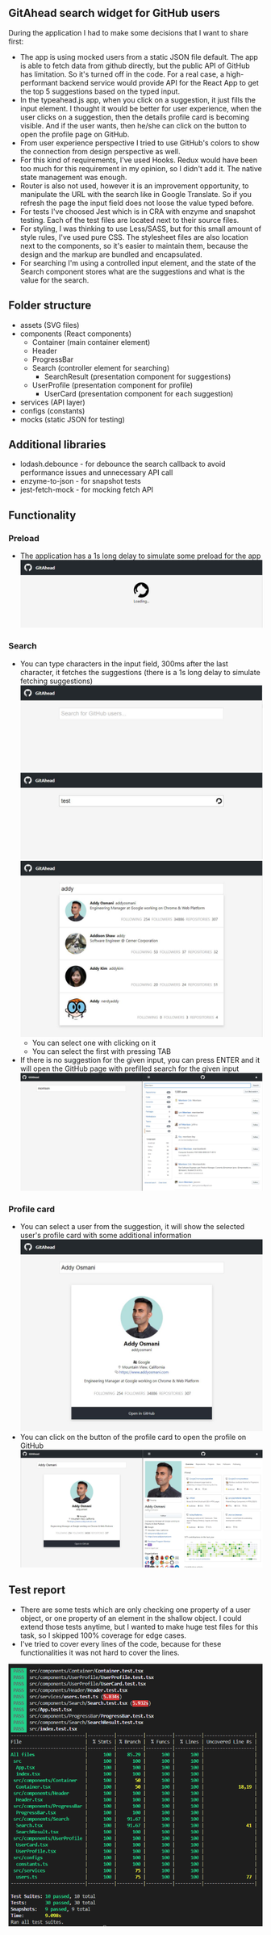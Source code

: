 ## GitAhead search widget for GitHub users

During the application I had to make some decisions that I want to share first:
- The app is using mocked users from a static JSON file default. The app is able to fetch data from github directly, but the public API of GitHub has limitation. So it's turned off in the code. For a real case, a high-performant backend service would provide API for the React App to get the top 5 suggestions based on the typed input.
- In the typeahead.js app, when you click on a suggestion, it just fills the input element. I thought it would be better for user experience, when the user clicks on a suggestion, then the details profile card is becoming visible. And if the user wants, then he/she can click on the button to open the profile page on GitHub.
- From user experience perspective I tried to use GitHub's colors to show the connection from design perspective as well.
- For this kind of requirements, I've used Hooks. Redux would have been too much for this requirement in my opinion, so I didn't add it. The native state management was enough.
- Router is also not used, however it is an improvement opportunity, to manipulate the URL with the search like in Google Translate. So if you refresh the page the input field does not loose the value typed before.
- For tests I've choosed Jest which is in CRA with enzyme and snapshot testing. Each of the test files are located next to their source files.
- For styling, I was thinking to use Less/SASS, but for this small amount of style rules, I've used pure CSS. The stylesheet files are also location next to the components, so it's easier to maintain them, because the design and the markup are bundled and encapsulated.
- For searching I'm using a controlled input element, and the state of the Search component stores what are the suggestions and what is the value for the search.

## Folder structure
- assets (SVG files)
- components (React components)
  - Container (main container element)
  - Header
  - ProgressBar
  - Search (controller element for searching)
    - SearchResult (presentation component for suggestions)
  - UserProfile (presentation component for profile)
    - UserCard (presentation component for each suggestion)
- services (API layer)
- configs (constants)
- mocks (static JSON for testing)

## Additional libraries
- lodash.debounce - for debounce the search callback to avoid performance issues and unnecessary API call
- enzyme-to-json - for snapshot tests
- jest-fetch-mock - for mocking fetch API

## Functionality

### Preload
- The application has a 1s long delay to simulate some preload for the app
![InitialLoadingState](https://github.com/vartomi/gitahead/blob/master/wiki/images/InitialLoadingState.png)

### Search
  - You can type characters in the input field, 300ms after the last character, it fetches the suggestions (there is a 1s long delay to simulate fetching suggestions)  
  ![InitialState](https://github.com/vartomi/gitahead/blob/master/wiki/images/InitialState.JPG)  
  ![SearchingState](https://github.com/vartomi/gitahead/blob/master/wiki/images/SearchingState.JPG)  
  ![ResultState](https://github.com/vartomi/gitahead/blob/master/wiki/images/ResultState.JPG)  
    - You can select one with clicking on it
    - You can select the first with pressing TAB    
  - If there is no suggestion for the given input, you can press ENTER and it will open the GitHub page with prefilled search for the given input  
  ![RedirectToGithub](https://github.com/vartomi/gitahead/blob/master/wiki/images/RedirectToGithub.JPG)  
### Profile card
  - You can select a user from the suggestion, it will show the selected user's profile card with some additional information
  ![SelectedState](https://github.com/vartomi/gitahead/blob/master/wiki/images/SelectedState.JPG)
  - You can click on the button of the profile card to open the profile on GitHub
  ![OpenProfileOnGithub](https://github.com/vartomi/gitahead/blob/master/wiki/images/OpenProfileOnGithub.JPG)

## Test report
- There are some tests which are only checking one property of a user object, or one property of an element in the shallow object. I could extend those tests anytime, but I wanted to make huge test files for this task, so I skipped 100% coverage for edge cases.
- I've tried to cover every lines of the code, because for these functionalities it was not hard to cover the lines.

![Image of test report](https://github.com/vartomi/gitahead/blob/master/wiki/images/image.png)
